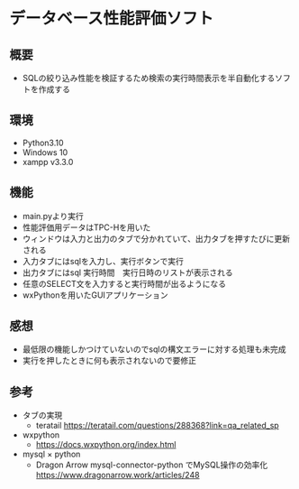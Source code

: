 # データベース性能評価ソフト

## 概要

- SQLの絞り込み性能を検証するため検索の実行時間表示を半自動化するソフトを作成する

## 環境

- Python3.10
- Windows 10
- xampp v3.3.0

## 機能

- main.pyより実行
- 性能評価用データはTPC-Hを用いた
- ウィンドウは入力と出力のタブで分かれていて、出力タブを押すたびに更新される
- 入力タブにはsqlを入力し、実行ボタンで実行
- 出力タブにはsql 実行時間　実行日時のリストが表示される
- 任意のSELECT文を入力すると実行時間が出るようになる
- wxPythonを用いたGUIアプリケーション

## 感想

- 最低限の機能しかつけていないのでsqlの構文エラーに対する処理も未完成
- 実行を押したときに何も表示されないので要修正

## 参考

- タブの実現
  - teratail <https://teratail.com/questions/288368?link=qa_related_sp>
- wxpython
  - <https://docs.wxpython.org/index.html>
- mysql × python
  - Dragon Arrow mysql-connector-python でMySQL操作の効率化 <https://www.dragonarrow.work/articles/248>
